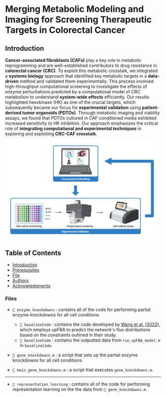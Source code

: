 # Merging Metabolic Modeling and Imaging for Screening Therapeutic Targets in Colorectal Cancer

## Introduction
**Cancer-associated fibroblasts (CAFs)** play a key role in metabolic reprogramming and are well-established contributors to drug resistance in **colorectal cancer (CRC)**. To exploit this metabolic crosstalk, we integrated a **systems biology** approach that identified key metabolic targets in a **data-driven** method and validated them experimentally. This process involved high-throughput computational screening to investigate the effects of enzyme perturbations predicted by a computational model of CRC metabolism to understand **system-wide effects** efficiently. Our results highlighted hexokinase (HK) as one of the crucial targets, which subsequently became our focus for **experimental validation** using **patient-derived tumor organoids (PDTOs)**. Through metabolic imaging and viability assays, we found that PDTOs cultured in CAF conditioned media exhibited increased sensitivity to HK inhibition. Our approach emphasizes the critical role of **integrating computational and experimental techniques** in exploring and exploiting **CRC-CAF crosstalk**.

![summary_image](images/graphical_abstract.png)


## Table of Contents
- [Introduction](#introduction)
- [Prerequisites](#prerequisites)
- [File](#files)
- [Authors](#authors)
- [Acknowledgments](#acknowledgments)

### Files
- ` 📁 enzyme_knockdowns ` : contains all of the code for performing partial enzyme knockdowns for all cell conditions
  - ` 📁 baselineCode ` : contains the code developed by [Wang et al. (2022)](https://www.sciencedirect.com/science/article/pii/S1096717621001774?via%3Dihub), which employs upFBA to predict the network's flux distributions based on the constraints outlined in their study.
  - ` 📁 baselineCode ` : contains the outputted data from `run_upFBA_model.m` in `baselineCode`. 

- `📜 gene_knockdowns.m` : a script that sets up the partial enzyme knockdowns for all cell conditions.
- `📜 main_gene_knockdowns.m` : a script that executes `gene_knockdowns.m`.

---

- ` 📁 representation_learning ` : contains all of the code for performing representation learning on the the data from `📜 gene_knockdowns.m`.

